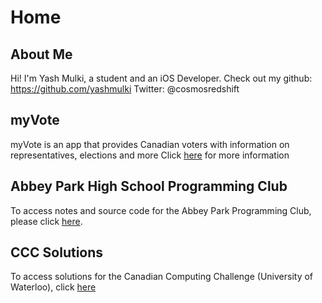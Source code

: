 # Home

## About Me

Hi! I'm Yash Mulki, a student and an iOS Developer.
Check out my github: https://github.com/yashmulki
Twitter: @cosmosredshift

## myVote

myVote is an app that provides Canadian voters with information on representatives, elections and more
Click <a href="http://yashmulki.github.io/myVote/Information">here</a> for more information

## Abbey Park High School Programming Club

To access notes and source code for the Abbey Park Programming Club, please click <a href="http://yashmulki.github.io/myVote/Information">here</a>.

## CCC Solutions

To access solutions for the Canadian Computing Challenge (University of Waterloo), click <a href="http://yashmulki.github.io/myVote/Information">here</a>